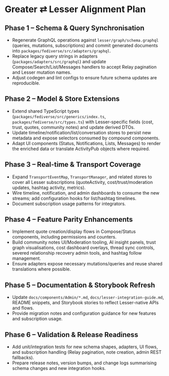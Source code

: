 # Greater ⇄ Lesser Alignment Plan

## Phase 1 – Schema & Query Synchronisation

- Regenerate GraphQL operations against `lesser/graph/schema.graphql` (queries, mutations, subscriptions) and commit generated documents into `packages/fediverse/src/adapters/graphql`.
- Replace legacy query strings in adapters (`packages/adapters/src/graphql`) and update Compose/Search/List/Messages handlers to accept Relay pagination and Lesser mutation names.
- Adjust codegen and lint configs to ensure future schema updates are reproducible.

## Phase 2 – Model & Store Extensions

- Extend shared TypeScript types (`packages/fediverse/src/generics/index.ts`, `packages/fediverse/src/types.ts`) with Lesser-specific fields (cost, trust, quotes, community notes) and update derived DTOs.
- Update timeline/notification/list/conversation stores to persist new metadata and expose selectors consumed by compound components.
- Adapt UI components (Status, Notifications, Lists, Messages) to render the enriched data or translate ActivityPub objects where required.

## Phase 3 – Real-time & Transport Coverage

- Expand `TransportEventMap`, `TransportManager`, and related stores to cover all Lesser subscriptions (quoteActivity, cost/trust/moderation updates, hashtag activity, metrics).
- Wire timeline, notification, and admin dashboards to consume the new streams; add configuration hooks for list/hashtag timelines.
- Document subscription usage patterns for integrators.

## Phase 4 – Feature Parity Enhancements

- Implement quote creation/display flows in Compose/Status components, including permissions and counters.
- Build community notes UI/Moderation tooling, AI insight panels, trust graph visualisations, cost dashboard overlays, thread sync controls, severed relationship recovery admin tools, and hashtag follow management.
- Ensure adapters expose necessary mutations/queries and reuse shared translations where possible.

## Phase 5 – Documentation & Storybook Refresh

- Update `docs/components/Admin/*.md`, `docs/lesser-integration-guide.md`, README snippets, and Storybook stories to reflect Lesser-native APIs and flows.
- Provide migration notes and configuration guidance for new features and subscription usage.

## Phase 6 – Validation & Release Readiness

- Add unit/integration tests for new schema shapes, adapters, UI flows, and subscription handling (Relay pagination, note creation, admin REST fallbacks).
- Prepare release notes, version bumps, and change logs summarising schema changes and new integration hooks.